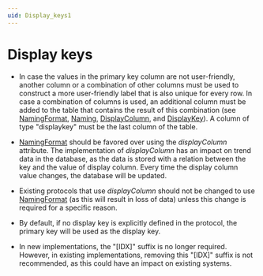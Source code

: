 ```yaml
---
uid: Display_keys1
---
```


# Display keys

- In case the values in the primary key column are not user-friendly, another column or a combination of other columns must be used to construct a more user-friendly label that is also unique for every row. In case a combination of columns is used, an additional column must be added to the table that contains the result of this combination (see [NamingFormat](xref:Protocol.Params.Param.ArrayOptions.NamingFormat), [Naming](xref:Protocol.Params.Param.ArrayOptions-options#naming), [DisplayColumn](xref:Protocol.Params.Param.ArrayOptions-displayColumn), and [DisplayKey](xref:Protocol.Params.Param.ArrayOptions.ColumnOption-type#displaykey)). A column of type "displaykey" must be the last column of the table.

- [NamingFormat](xref:Protocol.Params.Param.ArrayOptions.NamingFormat) should be favored over using the *displayColumn* attribute. The implementation of *displayColumn* has an impact on trend data in the database, as the data is stored with a relation between the key and the value of display column. Every time the display column value changes, the database will be updated.

- Existing protocols that use *displayColumn* should not be changed to use [NamingFormat](xref:Protocol.Params.Param.ArrayOptions.NamingFormat) (as this will result in loss of data) unless this change is required for a specific reason.

- By default, if no display key is explicitly defined in the protocol, the primary key will be used as the display key.

- In new implementations, the "\[IDX\]" suffix is no longer required. However, in existing implementations, removing this "\[IDX\]" suffix is not recommended, as this could have an impact on existing systems.
